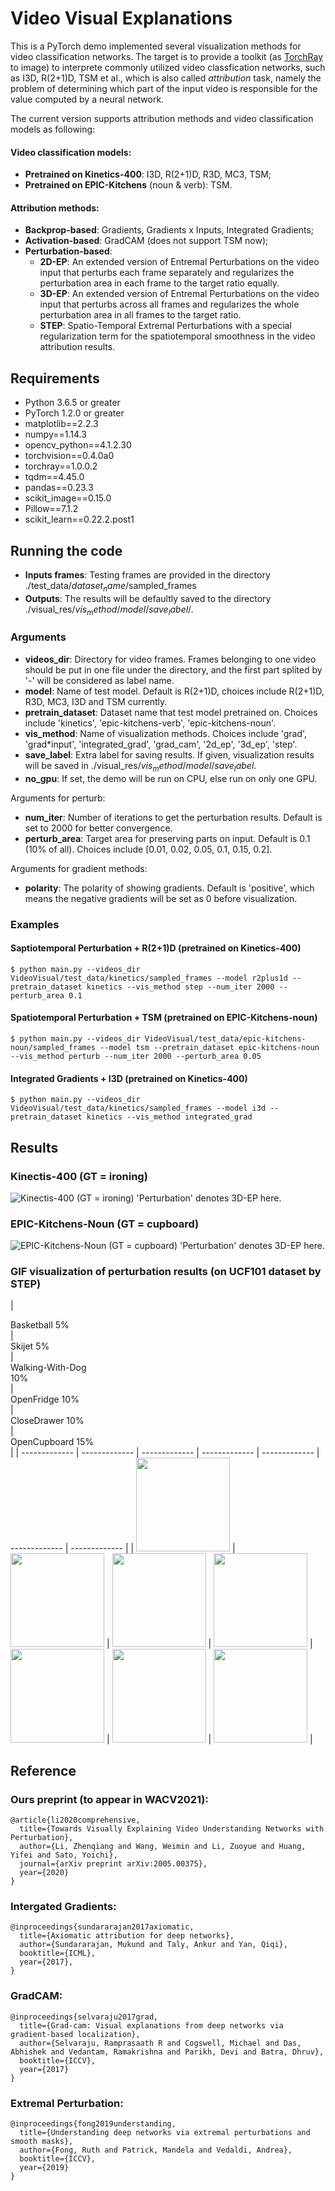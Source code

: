 # Video Visual Explanations

This is a PyTorch demo implemented several visualization methods for video classification networks. The target is to provide a toolkit (as [TorchRay](https://github.com/facebookresearch/TorchRay) to image) to interprete commonly utilized video classfication networks, such as I3D, R(2+1)D, TSM et al., which is also called *attribution* task, namely the problem of determining which part of the input video is responsible for the value computed by a neural network.

The current version supports attribution methods and video classification models as following:

#### Video classification models:
* **Pretrained on Kinetics-400**: I3D, R(2+1)D, R3D, MC3, TSM;
* **Pretrained on EPIC-Kitchens** (noun & verb): TSM.

#### Attribution methods:
* **Backprop-based**: Gradients, Gradients x Inputs, Integrated Gradients;
* **Activation-based**: GradCAM (does not support TSM now);
* **Perturbation-based**: 
  * **2D-EP**: An extended version of Entremal Perturbations on the video input that perturbs each frame separately and regularizes the perturbation area in each frame to the target ratio equally.
  * **3D-EP**: An extended version of Entremal Perturbations on the video input that perturbs across all frames and regularizes the whole perturbation area in all frames to the target ratio.
  * **STEP**: Spatio-Temporal Extremal Perturbations with a special regularization term for the spatiotemporal smoothness in the video attribution results.

## Requirements

* Python 3.6.5 or greater
* PyTorch 1.2.0 or greater
* matplotlib==2.2.3
* numpy==1.14.3
* opencv_python==4.1.2.30
* torchvision==0.4.0a0
* torchray==1.0.0.2
* tqdm==4.45.0
* pandas==0.23.3
* scikit_image==0.15.0
* Pillow==7.1.2
* scikit_learn==0.22.2.post1

## Running the code

* **Inputs frames**: Testing frames are provided in the directory ./test_data/$dataset_name$/sampled_frames
* **Outputs**: The results will be defaultly saved to the directory ./visual_res/$vis_method$/$model$/$save_label$/.

### Arguments
* **videos_dir**: Directory for video frames. Frames belonging to one video should be put in one file under the directory, and the first part splited by '-' will be considered as label name.
* **model**: Name of test model. Default is R(2+1)D, choices include R(2+1)D, R3D, MC3, I3D and TSM currently.
* **pretrain_dataset**: Dataset name that test model pretrained on. Choices include 'kinetics', 'epic-kitchens-verb', 'epic-kitchens-noun'.
* **vis_method**: Name of visualization methods. Choices include 'grad', 'grad*input', 'integrated_grad', 'grad_cam', '2d_ep', '3d_ep', 'step'. 
* **save_label**: Extra label for saving results. If given, visualization results will be saved in ./visual_res/$vis_method$/$model$/$save_label$.
* **no_gpu**: If set, the demo will be run on CPU, else run on only one GPU.

Arguments for perturb:
* **num_iter**: Number of iterations to get the perturbation results. Default is set to 2000 for better convergence.
* **perturb_area**: Target area for preserving parts on input. Default is 0.1 (10% of all). Choices include [0.01, 0.02, 0.05, 0.1, 0.15, 0.2].

Arguments for gradient methods:
* **polarity**: The polarity of showing gradients. Default is 'positive', which means the negative gradients will be set as 0 before visualization.

### Examples

#### Saptiotemporal Perturbation + R(2+1)D (pretrained on Kinetics-400)
`$ python main.py --videos_dir VideoVisual/test_data/kinetics/sampled_frames --model r2plus1d --pretrain_dataset kinetics --vis_method step --num_iter 2000 --perturb_area 0.1`

#### Spatiotemporal Perturbation + TSM (pretrained on EPIC-Kitchens-noun)
`$ python main.py --videos_dir VideoVisual/test_data/epic-kitchens-noun/sampled_frames --model tsm --pretrain_dataset epic-kitchens-noun --vis_method perturb --num_iter 2000 --perturb_area 0.05`

#### Integrated Gradients + I3D (pretrained on Kinetics-400)
`$ python main.py --videos_dir VideoVisual/test_data/kinetics/sampled_frames --model i3d --pretrain_dataset kinetics --vis_method integrated_grad`


## Results

### Kinectis-400 (GT = ironing)
![Kinectis-400 (GT = ironing)](figures/res_fig_kinetics.png)
'Perturbation' denotes 3D-EP here.
### EPIC-Kitchens-Noun (GT = cupboard)
![EPIC-Kitchens-Noun (GT = cupboard)](figures/res_fig_epic.png)
'Perturbation' denotes 3D-EP here.

### GIF visualization of perturbation results (on UCF101 dataset by STEP)
<!-- #### Long Jump
![ucf101-longjump](figures/v_LongJump_g01_c06_frames.gif) ![ucf101-longjump](figures/v_LongJump_g01_c06_ptb.gif)
#### Walking With Dog
![ucf101-walikingdog](figures/v_WalkingWithDog_g06_c05_frames.gif) ![ucf101-walikingdog](figures/v_WalkingWithDog_g06_c05_ptb.gif) -->
| <div style="width:150px">Basketball 5%</div> | <div style="width:150px">Skijet 5%</div> | <div style="width:150px">Walking-With-Dog 10%</div> | <div style="width:150px">OpenFridge 10%</div> | <div style="width:150px">CloseDrawer 10%</div> | <div style="width:150px">OpenCupboard 15%</div> |
| ------------- | ------------- | ------------- | ------------- | ------------- | ------------- | ------------- |
| <img src="figures/step_gif_res/basketball_05.gif" width=150/> | <img src="figures/step_gif_res/skijet_05.gif" width=150/> | <img src="figures/step_gif_res/walking_with_dog_10.gif" width=150/> | <img src="figures/step_gif_res/fencing_10.gif" width=150/> | <img src="figures/step_gif_res/open_fridge_10.gif" width=150/> | <img src="figures/step_gif_res/close_drawer_10.gif" width=150/> | <img src="figures/step_gif_res/open_cupboard_15.gif" width=150/> |

## Reference

### Ours preprint (to appear in WACV2021):
```
@article{li2020comprehensive,
  title={Towards Visually Explaining Video Understanding Networks with Perturbation},
  author={Li, Zhenqiang and Wang, Weimin and Li, Zuoyue and Huang, Yifei and Sato, Yoichi},
  journal={arXiv preprint arXiv:2005.00375},
  year={2020}
}
```

### Intergated Gradients:
```
@inproceedings{sundararajan2017axiomatic,
  title={Axiomatic attribution for deep networks},
  author={Sundararajan, Mukund and Taly, Ankur and Yan, Qiqi},
  booktitle={ICML},
  year={2017},
}
```

### GradCAM:
```
@inproceedings{selvaraju2017grad,
  title={Grad-cam: Visual explanations from deep networks via gradient-based localization},
  author={Selvaraju, Ramprasaath R and Cogswell, Michael and Das, Abhishek and Vedantam, Ramakrishna and Parikh, Devi and Batra, Dhruv},
  booktitle={ICCV},
  year={2017}
}
```

### Extremal Perturbation:
```
@inproceedings{fong2019understanding,
  title={Understanding deep networks via extremal perturbations and smooth masks},
  author={Fong, Ruth and Patrick, Mandela and Vedaldi, Andrea},
  booktitle={ICCV},
  year={2019}
}
```
